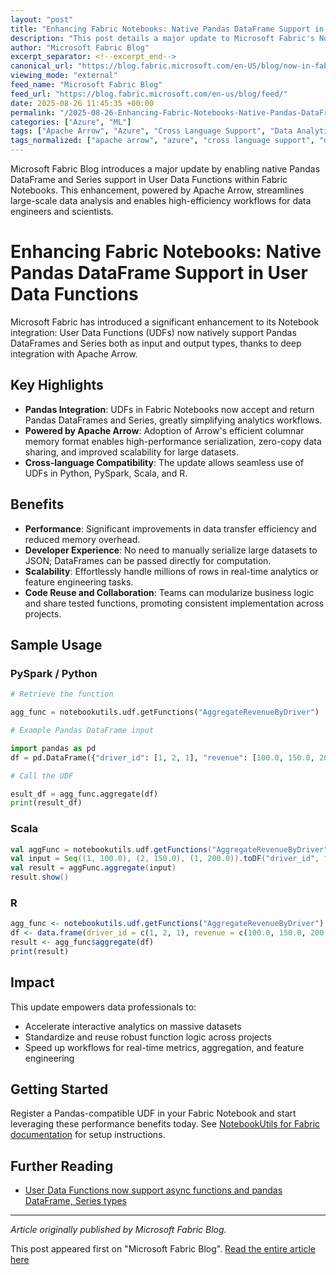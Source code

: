 ```yaml
---
layout: "post"
title: "Enhancing Fabric Notebooks: Native Pandas DataFrame Support in User Data Functions"
description: "This post details a major update to Microsoft Fabric's Notebook integration with User Data Functions (UDFs), adding native support for Pandas DataFrames and Series via Apache Arrow. The new feature increases performance and efficiency, enabling seamless large-scale data processing and improved collaboration across Python, PySpark, Scala, and R environments."
author: "Microsoft Fabric Blog"
excerpt_separator: <!--excerpt_end-->
canonical_url: "https://blog.fabric.microsoft.com/en-US/blog/now-in-fabric-notebook-udf-integration-with-native-support-for-pandas-dataframes-and-series-via-apache-arrow/"
viewing_mode: "external"
feed_name: "Microsoft Fabric Blog"
feed_url: "https://blog.fabric.microsoft.com/en-us/blog/feed/"
date: 2025-08-26 11:45:35 +00:00
permalink: "/2025-08-26-Enhancing-Fabric-Notebooks-Native-Pandas-DataFrame-Support-in-User-Data-Functions.html"
categories: ["Azure", "ML"]
tags: ["Apache Arrow", "Azure", "Cross Language Support", "Data Analytics", "Data Engineering", "Data Processing", "DataFrames", "Microsoft Fabric", "ML", "News", "Notebook", "Pandas", "Performance Optimization", "PySpark", "Python", "Python Notebooks", "Scala", "UDF", "User Data Functions"]
tags_normalized: ["apache arrow", "azure", "cross language support", "data analytics", "data engineering", "data processing", "dataframes", "microsoft fabric", "ml", "news", "notebook", "pandas", "performance optimization", "pyspark", "python", "python notebooks", "scala", "udf", "user data functions"]
---
```


Microsoft Fabric Blog introduces a major update by enabling native Pandas DataFrame and Series support in User Data Functions within Fabric Notebooks. This enhancement, powered by Apache Arrow, streamlines large-scale data analysis and enables high-efficiency workflows for data engineers and scientists.<!--excerpt_end-->

# Enhancing Fabric Notebooks: Native Pandas DataFrame Support in User Data Functions

Microsoft Fabric has introduced a significant enhancement to its Notebook integration: User Data Functions (UDFs) now natively support Pandas DataFrames and Series both as input and output types, thanks to deep integration with Apache Arrow.

## Key Highlights

- **Pandas Integration**: UDFs in Fabric Notebooks now accept and return Pandas DataFrames and Series, greatly simplifying analytics workflows.
- **Powered by Apache Arrow**: Adoption of Arrow's efficient columnar memory format enables high-performance serialization, zero-copy data sharing, and improved scalability for large datasets.
- **Cross-language Compatibility**: The update allows seamless use of UDFs in Python, PySpark, Scala, and R.

## Benefits

- **Performance**: Significant improvements in data transfer efficiency and reduced memory overhead.
- **Developer Experience**: No need to manually serialize large datasets to JSON; DataFrames can be passed directly for computation.
- **Scalability**: Effortlessly handle millions of rows in real-time analytics or feature engineering tasks.
- **Code Reuse and Collaboration**: Teams can modularize business logic and share tested functions, promoting consistent implementation across projects.

## Sample Usage

### PySpark / Python

```python
# Retrieve the function

agg_func = notebookutils.udf.getFunctions("AggregateRevenueByDriver")

# Example Pandas DataFrame input

import pandas as pd
df = pd.DataFrame({"driver_id": [1, 2, 1], "revenue": [100.0, 150.0, 200.0]})

# Call the UDF

esult_df = agg_func.aggregate(df)
print(result_df)
```

### Scala

```scala
val aggFunc = notebookutils.udf.getFunctions("AggregateRevenueByDriver")
val input = Seq((1, 100.0), (2, 150.0), (1, 200.0)).toDF("driver_id", "revenue")
val result = aggFunc.aggregate(input)
result.show()
```

### R

```r
agg_func <- notebookutils.udf.getFunctions("AggregateRevenueByDriver")
df <- data.frame(driver_id = c(1, 2, 1), revenue = c(100.0, 150.0, 200.0))
result <- agg_func$aggregate(df)
print(result)
```

## Impact

This update empowers data professionals to:

- Accelerate interactive analytics on massive datasets
- Standardize and reuse robust function logic across projects
- Speed up workflows for real-time metrics, aggregation, and feature engineering

## Getting Started

Register a Pandas-compatible UDF in your Fabric Notebook and start leveraging these performance benefits today. See [NotebookUtils for Fabric documentation](https://learn.microsoft.com/fabric/data-engineering/notebook-utilities#user-data-function-udf-utilities) for setup instructions.

## Further Reading

- [User Data Functions now support async functions and pandas DataFrame, Series types](https://blog.fabric.microsoft.com/blog/user-data-functions-now-support-async-functions-and-pandas-dataframe-series-types)

---
*Article originally published by Microsoft Fabric Blog.*

This post appeared first on "Microsoft Fabric Blog". [Read the entire article here](https://blog.fabric.microsoft.com/en-US/blog/now-in-fabric-notebook-udf-integration-with-native-support-for-pandas-dataframes-and-series-via-apache-arrow/)
